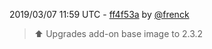 2019/03/07 11:59 UTC - [ff4f53a](https://github.com/hassio-addons/addon-nginx-proxy-manager/commit/ff4f53aadd04010752d1e44a32d707ac517daff6) by [@frenck](https://github.com/frenck)
> :arrow_up: Upgrades add-on base image to 2.3.2 

